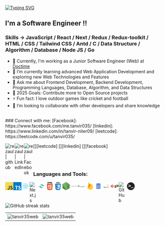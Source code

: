 [![Typing SVG](https://readme-typing-svg.herokuapp.com?font=&size=23&pause=1000&width=440&lines=Hi+there+%F0%9F%91%8B%F0%9F%8F%BC+%2C+I'm+Tanvirul+Islam)](https://github.com/rezaulislamtarek)

## I'm a Software Engineer !!

### Skills -> JavaScript / React / Next / Redux / Redux-toolkit / HTML / CSS / Tailwind CSS / Antd / C / Data Structure / Algorithm / Database / Node JS / Go 

- 🔭 Currently, I'm working as a Junior Software Engineer (Web) at [Doctime](https://doctime.com.bd/)
- 🌱 I’m currently learning advanced Web Application Development and exploring new Web Technologies and Features
- 💬 Ask me about Frontend Development, Backend Development, Programming Languages, Database, Algorithm, and Data Structures
- 🥅 2025 Goals: Contribute more to Open Source projects
- ⚡ Fun fact: I love outdoor games like cricket and football
- 👯 I’m looking to collaborate with other developers and share knowledge

<br />
### Connect with me:
[Facebook]: https://www.facebook.com/me.tanvir035/
[linkedin]: https://www.linkedin.com/in/tanvir-niter09/
[leetcode]: https://leetcode.com/u/tanvir035/

[<img align="left" alt="rezaul | github" width="30px" src="https://encrypted-tbn0.gstatic.com/images?q=tbn:ANd9GcQN0Uu0auB-_30X62d-vUYM-jhN4TkqPqgv6A&usqp=CAU" />][leetcode]
[<img align="left" alt="rezaul | LinkedIn" width="30px" src="https://www.citypng.com/public/uploads/preview/hd-square-white-outline-linkedin-icon-png-31624155196exv4kdg0si.png" />][linkedin]
[<img align="left" alt="rezaul | Facebook" width="30px" src="https://www.freeiconspng.com/uploads/images-facebook-f-logo-png-transparent-background-page-2-29.png" />][facebook]

<br />
<br />

### Languages and Tools:

<img align="left" alt="JavaScript" width="26px" src="https://raw.githubusercontent.com/github/explore/master/topics/javascript/javascript.png" />
<img align="left" alt="TypeScript" width="26px" src="https://raw.githubusercontent.com/github/explore/master/topics/typescript/typescript.png" />
<img align="left" alt="React" width="26px" src="https://raw.githubusercontent.com/github/explore/master/topics/react/react.png" />
<img align="left" alt="Next.js" width="26px" src="https://cdn.worldvectorlogo.com/logos/next-js.svg" />
<img align="left" alt="Tailwind CSS" width="26px" src="https://raw.githubusercontent.com/github/explore/master/topics/tailwind/tailwind.png" />
<img align="left" alt="HTML" width="26px" src="https://raw.githubusercontent.com/github/explore/master/topics/html/html.png" />
<img align="left" alt="CSS" width="26px" src="https://raw.githubusercontent.com/github/explore/master/topics/css/css.png" />
<img align="left" alt="Node.js" width="26px" src="https://raw.githubusercontent.com/github/explore/master/topics/nodejs/nodejs.png" />
<img align="left" alt="Express.js" width="26px" src="https://raw.githubusercontent.com/github/explore/master/topics/express/express.png" />
<img align="left" alt="MongoDB" width="26px" src="https://raw.githubusercontent.com/github/explore/master/topics/mongodb/mongodb.png" />
<img align="left" alt="Firebase" width="26px" src="https://raw.githubusercontent.com/github/explore/80688e429a7d4ef2fca1e82350fe8e3517d3494d/topics/firebase/firebase.png" />
<img align="left" alt="SQL" width="26px" src="https://raw.githubusercontent.com/github/explore/80688e429a7d4ef2fca1e82350fe8e3517d3494d/topics/sql/sql.png" />
<img align="left" alt="MySQL" width="26px" src="https://raw.githubusercontent.com/github/explore/80688e429a7d4ef2fca1e82350fe8e3517d3494d/topics/mysql/mysql.png" />
<img align="left" alt="Git" width="26px" src="https://raw.githubusercontent.com/github/explore/80688e429a7d4ef2fca1e82350fe8e3517d3494d/topics/git/git.png" />
<img align="left" alt="GitHub" width="26px" src="https://encrypted-tbn0.gstatic.com/images?q=tbn:ANd9GcQN0Uu0auB-_30X62d-vUYM-jhN4TkqPqgv6A&usqp=CAU" />
<img align="left" alt="Terminal" width="26px" src="https://raw.githubusercontent.com/github/explore/80688e429a7d4ef2fca1e82350fe8e3517d3494d/topics/terminal/terminal.png" />

<br />
<br />

![GitHub streak stats](https://github-readme-streak-stats.herokuapp.com/?user=tanvir35web&theme=dark)  


<table cellspacing="0" cellpadding="0" style="border:none;" align="center">
  <tr>
    <td>
      <img align="center" src="https://github-readme-stats.vercel.app/api/top-langs/?username=tanvir35web&theme=dark&layout=compact" alt="tanvir35web" />
    </td>
    <td>
      <img align="center" src="https://github-readme-stats.vercel.app/api?username=tanvir35web&show_icons=true&theme=dark&line_height=27&count_private=true&hide=issues" alt="tanvir35web" />
    </td>
  </tr>
</table>
